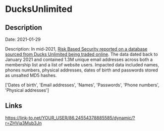 # DucksUnlimited

## Description

Date: 2021-01-29

Description:
In mid-2021, <a href="https://www.riskbasedsecurity.com/2021/06/14/dark-web-roundup-may-2021/" target="_blank" rel="noopener">Risk Based Security reported on a database sourced from Ducks Unlimited being traded online</a>. The data dated back to January 2021 and contained 1.3M unique email addresses across both a membership list and a list of website users. Impacted data included names, phones numbers, physical addresses, dates of birth and passwords stored as unsalted MD5 hashes.


['Dates of birth', 'Email addresses', 'Names', 'Passwords', 'Phone numbers', 'Physical addresses']

## Links

https://link-to.net/YOUR_USER/86.24554378885585/dynamic/?r=ZHVja3Mub3Jn